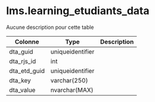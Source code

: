 # lms.learning_etudiants_data

Aucune description pour cette table

Colonne|Type|Description
---|---|---
dta_guid|uniqueidentifier|
dta_rjs_id|int|
dta_etd_guid|uniqueidentifier|
dta_key|varchar(250)|
dta_value|nvarchar(MAX)|
